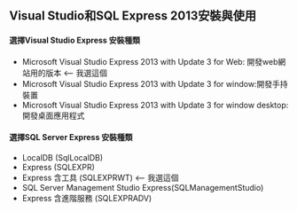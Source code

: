 Visual Studio和SQL Express 2013安裝與使用
------

#### 選擇Visual Studio Express 安裝種類

- Microsoft Visual Studio Express 2013 with Update 3 for Web: 開發web網站用的版本 <-- 我選這個
- Microsoft Visual Studio Express 2013 with Update 3 for window:開發手持裝置
- Microsoft Visual Studio Express 2013 with Update 3 for window desktop: 開發桌面應用程式


#### 選擇SQL Server Express 安裝種類
- LocalDB (SqlLocalDB)
- Express (SQLEXPR)
- Express 含工具 (SQLEXPRWT) <-- 我選這個
- SQL Server Management Studio Express(SQLManagementStudio)
- Express 含進階服務 (SQLEXPRADV)